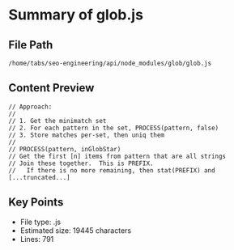 # Summary of glob.js
  
## File Path
`/home/tabs/seo-engineering/api/node_modules/glob/glob.js`

## Content Preview
```
// Approach:
//
// 1. Get the minimatch set
// 2. For each pattern in the set, PROCESS(pattern, false)
// 3. Store matches per-set, then uniq them
//
// PROCESS(pattern, inGlobStar)
// Get the first [n] items from pattern that are all strings
// Join these together.  This is PREFIX.
//   If there is no more remaining, then stat(PREFIX) and
[...truncated...]
```

## Key Points
- File type: .js
- Estimated size: 19445 characters
- Lines: 791
